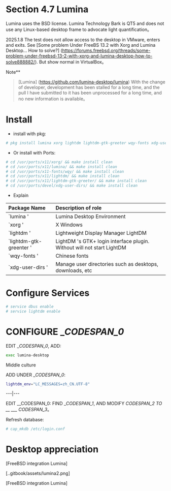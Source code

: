 # Section 4.7 Lumina

Lumina uses the BSD license. Lumina Technology Bark is QT5 and does not use any Linux-based desktop frame to advocate light quantification。

2025.1.8 The test does not allow access to the desktop in VMware, enters and exits. See [Some problem Under FreeBS 13.2 with Xorg and Lumina Desktop... How to solve?] (https://forums.freebsd.org/threads/some-problem-under-freebsd-13-2-with-xorg-and-lumina-desktop-how-to-solve888882/). But show normal in VirtualBox。


Note**
>
>[Lumina] (https://github.com/lumina-desktop/lumina) With the change of developer, development has been stalled for a long time, and the pull I have submitted to it has been unprocessed for a long time, and no new information is available。

# Install

- install with pkg:

```sh
# pkg install lumina xorg lightdm lightdm-gtk-greeter wqy-fonts xdg-user-dirs
```

- Or install with Ports:

```sh
# cd /usr/ports/x11/xorg/ && make install clean
# cd /usr/ports/x11/lumina/ && make install clean
# cd /usr/ports/x11-fonts/wqy/ && make install clean
# cd /usr/ports/x11/lightdm/ && make install clean
# cd /usr/ports/x11/lightdm-gtk-greeter/ && make install clean
# cd /usr/ports/devel/xdg-user-dirs/ && make install clean 
```

- Explain

| Package Name | Description of role |
|:------------------------|:--------------------------------------------------------------------------|
| `lumina ' | Lumina Desktop Environment |
| `xorg ' | X Windows |
| `lightdm ' | Lightweight Display Manager LightDM |
| `lightdm-gtk-greenter ' | LightDM 's GTK+ login interface plugin. Without will not start LightDM |
| `wqy-fonts ' | Chinese fonts |
| `xdg-user-dirs ' | Manage user directories such as desktops, downloads, etc |


# Configure Services


```sh
# service dbus enable
# service lightdm enable
```

# CONFIGURE __CODESPAN_0_

EDIT __CODESPAN_0_, ADD:

```sh
exec lumina-desktop
```

Middle culture

ADD UNDER __CODESPAN_0_:

```sh
lightdm_env="LC_MESSAGES=zh_CN.UTF-8" 
```

---|---

EDIT __CODESPAN_0: FIND __CODESPAN_1_, AND MODIFY __CODESPAN_2_ TO __ ___ CODESPAN_3_。

Refresh database:

```sh
# cap_mkdb /etc/login.conf
```

# Desktop appreciation

[FreeBSD integration Lumina]

[..gitbook/assets/lumina2.png]

[FreeBSD integration Lumina]
